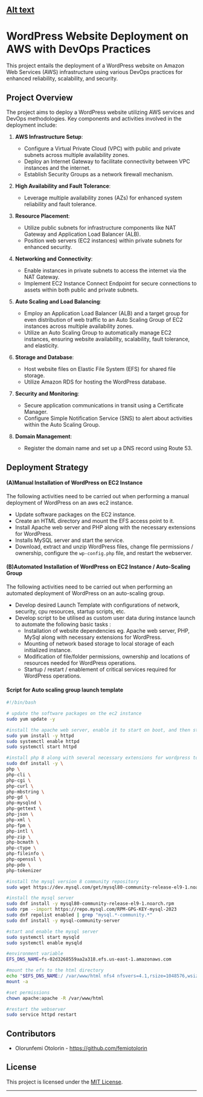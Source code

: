 [Alt text](/Host_a_WordPress_Website_on_AWS_outline.png)
---

# WordPress Website Deployment on AWS with DevOps Practices

This project entails the deployment of a WordPress website on Amazon Web Services (AWS) infrastructure using various DevOps practices for enhanced reliability, scalability, and security.

## Project Overview

The project aims to deploy a WordPress website utilizing AWS services and DevOps methodologies. Key components and activities involved in the deployment include:

1. **AWS Infrastructure Setup**:
   - Configure a Virtual Private Cloud (VPC) with public and private subnets across multiple availability zones.
   - Deploy an Internet Gateway to facilitate connectivity between VPC instances and the internet.
   - Establish Security Groups as a network firewall mechanism.

2. **High Availability and Fault Tolerance**:
   - Leverage multiple availability zones (AZs) for enhanced system reliability and fault tolerance.

3. **Resource Placement**:
   - Utilize public subnets for infrastructure components like NAT Gateway and Application Load Balancer (ALB).
   - Position web servers (EC2 instances) within private subnets for enhanced security.

4. **Networking and Connectivity**:
   - Enable instances in private subnets to access the internet via the NAT Gateway.
   - Implement EC2 Instance Connect Endpoint for secure connections to assets within both public and private subnets.

5. **Auto Scaling and Load Balancing**:
   - Employ an Application Load Balancer (ALB) and a target group for even distribution of web traffic to an Auto Scaling Group of EC2 instances across multiple availability zones.
   - Utilize an Auto Scaling Group to automatically manage EC2 instances, ensuring website availability, scalability, fault tolerance, and elasticity.

6. **Storage and Database**:
   - Host website files on Elastic File System (EFS) for shared file storage.
   - Utilize Amazon RDS for hosting the WordPress database.

7. **Security and Monitoring**:
   - Secure application communications in transit using a Certificate Manager.
   - Configure Simple Notification Service (SNS) to alert about activities within the Auto Scaling Group.

8. **Domain Management**:
   - Register the domain name and set up a DNS record using Route 53.
     

## Deployment Strategy

#### (A)Manual Installation of WordPress on EC2 Instance
The following activities need to be carried out when performing a manual deployment of WordPress on an aws ec2 instance.
- Update software packages on the EC2 instance.
- Create an HTML directory and mount the EFS access point to it.
- Install Apache web server and PHP along with the necessary extensions for WordPress.
- Installs MySQL server and start the service.
- Download, extract and unzip WordPress files, change file permissions / ownership, configure the `wp-config.php` file, and restart the webserver.


#### (B)Automated Installation of WordPress on EC2 Instance / Auto-Scaling Group
The following activities need to be carried out when performing an automated deployment of WordPress on an auto-scaling group.
- Develop desired Launch Template with configurations of network, security, cpu resources, startup scripts, etc.
- Develop script to be utilised as custom user data during instance launch to automate the following basic tasks :
   - Installation of website dependencies eg. Apache web server, PHP, MySql along with necessary extensions for WordPress.
   - Mounting of network based storage to local storage of each initialized instance.
   - Modification of file/folder permissions, ownership and locations of resources needed for WordPress operations.
   - Startup / restart / enablement of critical services required for WordPress operations.


#### Script for Auto scaling group launch template

```bash
#!/bin/bash

# update the software packages on the ec2 instance
sudo yum update -y

#install the apache web server, enable it to start on boot, and then start the server immediately
sudo yum install -y httpd
sudo systemctl enable httpd
sudo systemctl start httpd

#install php 8 along with several necessary extensions for wordpress to run
sudo dnf install -y \
php \
php-cli \
php-cgi \
php-curl \
php-mbstring \
php-gd \
php-mysqlnd \
php-gettext \
php-json \
php-xml \
php-fpm \
php-intl \
php-zip \
php-bcmath \
php-ctype \
php-fileinfo \
php-openssl \
php-pdo \
php-tokenizer

#install the mysql version 8 community repository
sudo wget https://dev.mysql.com/get/mysql80-community-release-el9-1.noarch.rpm

#install the mysql server
sudo dnf install -y mysql80-community-release-el9-1.noarch.rpm
sudo rpm --import https://repo.mysql.com/RPM-GPG-KEY-mysql-2023
sudo dnf repolist enabled | grep "mysql.*-community.*"
sudo dnf install -y mysql-community-server

#start and enable the mysql server
sudo systemctl start mysqld
sudo systemctl enable mysqld

#environment variable
EFS_DNS_NAME=fs-02d3268559aa2a318.efs.us-east-1.amazonaws.com

#mount the efs to the html directory
echo "$EFS_DNS_NAME:/ /var/www/html nfs4 nfsvers=4.1,rsize=1048576,wsize=1048576,hard,timeo=600,retrans=2 0 0" >> /etc/fstab
mount -a

#set permissions
chown apache:apache -R /var/www/html

#restart the webserver
sudo service httpd restart

```

## Contributors
- Olorunfemi Otolorin - https://github.com/femiotolorin

## License
This project is licensed under the [MIT License](LICENSE).

---


